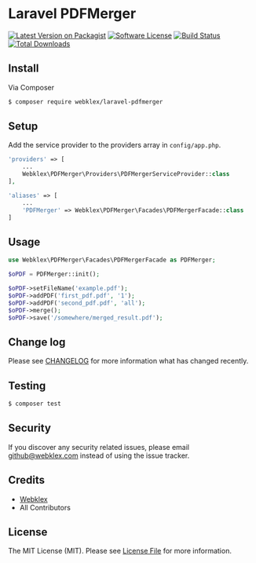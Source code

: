 # Laravel PDFMerger

[![Latest Version on Packagist][ico-version]][link-packagist]
[![Software License][ico-license]](LICENSE.md)
[![Build Status][ico-travis]][link-travis]
[![Total Downloads][ico-downloads]][link-downloads]


## Install

Via Composer

``` bash
$ composer require webklex/laravel-pdfmerger
```

## Setup

Add the service provider to the providers array in `config/app.php`.

``` php
'providers' => [
    ...
    Webklex\PDFMerger\Providers\PDFMergerServiceProvider::class
],

'aliases' => [
    ...
    'PDFMerger' => Webklex\PDFMerger\Facades\PDFMergerFacade::class
]
```

## Usage

``` php
use Webklex\PDFMerger\Facades\PDFMergerFacade as PDFMerger;

$oPDF = PDFMerger::init();

$oPDF->setFileName('example.pdf');
$oPDF->addPDF('first_pdf.pdf', '1');
$oPDF->addPDF('second_pdf.pdf', 'all');
$oPDF->merge();
$oPDF->save('/somewhere/merged_result.pdf');

```

## Change log

Please see [CHANGELOG](CHANGELOG.md) for more information what has changed recently.

## Testing

``` bash
$ composer test
```

## Security

If you discover any security related issues, please email github@webklex.com instead of using the issue tracker.

## Credits

- [Webklex][link-author]
- All Contributors

## License

The MIT License (MIT). Please see [License File](LICENSE.md) for more information.

[ico-version]: https://img.shields.io/packagist/v/Webklex/PDFMerger.svg?style=flat-square
[ico-license]: https://img.shields.io/badge/license-MIT-brightgreen.svg?style=flat-square
[ico-travis]: https://img.shields.io/travis/Webklex/translator/master.svg?style=flat-square
[ico-scrutinizer]: https://img.shields.io/scrutinizer/coverage/g/Webklex/PDFMerger.svg?style=flat-square
[ico-code-quality]: https://img.shields.io/scrutinizer/g/Webklex/PDFMerger.svg?style=flat-square
[ico-downloads]: https://img.shields.io/packagist/dt/Webklex/PDFMerger.svg?style=flat-square

[link-packagist]: https://packagist.org/packages/Webklex/PDFMerger
[link-travis]: https://travis-ci.org/Webklex/PDFMerger
[link-scrutinizer]: https://scrutinizer-ci.com/g/Webklex/PDFMerger/code-structure
[link-code-quality]: https://scrutinizer-ci.com/g/Webklex/PDFMerger
[link-downloads]: https://packagist.org/packages/Webklex/PDFMerger
[link-author]: https://github.com/webklex